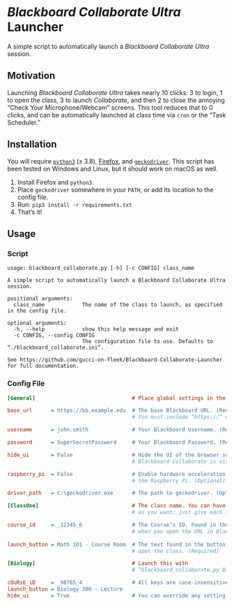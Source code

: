 *Blackboard Collaborate Ultra* Launcher
====================================

<!-- Blackboard Collaborate Ultra Launcher
     https://github.com/gucci-on-fleek/Blackboard-Collaborate-Launcher
     SPDX-License-Identifier: MPL-2.0+ OR CC-BY-SA-4.0+
     SPDX-FileCopyrightText: 2021 gucci-on-fleek
-->

A simple script to automatically launch a *Blackboard Collaborate Ultra* session.

Motivation
----------

Launching *Blackboard Collaborate Ultra* takes nearly 10 clicks: 3 to login, 1 to open the class, 3 to launch *Collaborate*, and then 2 to close the annoying “Check Your Microphone/Webcam” screens. This tool reduces that to 0 clicks, and can be automatically launched at class time via `cron` or the “Task Scheduler.”

Installation
------------

You will require [`python3`](https://www.python.org/downloads/) (≥ 3.8), [Firefox](https://www.mozilla.org/en-US/firefox/download/thanks/), and [`geckodriver`](https://github.com/mozilla/geckodriver/releases/latest). This script has been tested on Windows and Linux, but it should work on macOS as well.

1. Install Firefox and `python3`.
2. Place `geckodriver` somewhere in your `PATH`, or add its location to the config file.
3. Run: `pip3 install -r requirements.txt`
4. That’s it!

Usage
-----
### Script
```text
usage: blackboard_collaborate.py [-h] [-c CONFIG] class_name

A simple script to automatically launch a Blackboard Collaborate Ultra session.

positional arguments:
  class_name            The name of the class to launch, as specified in the config file.

optional arguments:
  -h, --help            show this help message and exit
  -c CONFIG, --config CONFIG
                        The configuration file to use. Defaults to “./blackboard_collaborate.ini”.

See https://github.com/gucci-on-fleek/Blackboard-Collaborate-Launcher for full documentation.
```

### Config File
```ini
[General]                               # Place global settings in the [General] Section

base_url      = https://bb.example.edu  # The base Blackboard URL. (Required) 
                                        # You must include “https://” or “http://”

username      = john.smith              # Your Blackboard Username. (Required)

password      = SuperSecretPassword     # Your Blackboard Password. (Required)

hide_ui       = False                   # Hide the UI of the browser so that only 
                                        # Blackboard Collaborate is visible. (Optional)

raspberry_pi  = False                   # Enable hardware acceleration of videos on
                                        # the Raspberry Pi. (Optional)

driver_path   = C:\geckodriver.exe      # The path to geckodriver. (Optional)

[ClassOne]                              # The class name. You can have as many classes 
                                        # as you want; just give each its own [section]. 

course_id     = _12345_6                # The Course’s ID. Found in the query string
                                        # when you open the URL in Blackboard. (Required)
                                        
launch_button = Math 101 - Course Room  # The text found in the button used to
                                        # open the class. (Required)

[Biology]                               # Launch this with
                                        # “blackboard_collaborate.py Biology”.

cOuRsE_iD     = _98765_4                # All keys are case-insensitive.
launch_button = Biology 300 - Lecture
hide_ui       = True                    # You can override any setting from [General].
```
